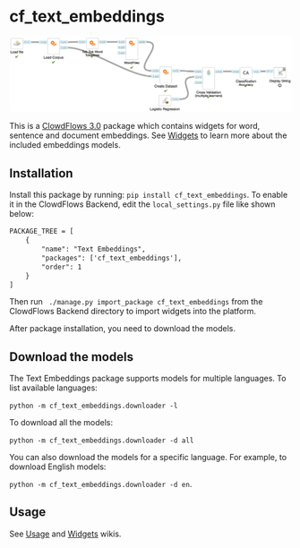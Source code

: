 # cf_text_embeddings

![Text Embeddings ClowdFlows Workflow](clowdflows_workflow.png)

This is a [ClowdFlows 3.0](https://github.com/xflows/clowdflows-backend) package which contains widgets for word, sentence and document embeddings.
See [Widgets](https://github.com/xflows/cf_text_embeddings/wiki/Widgets) to learn more about the included embeddings models.

## Installation
Install this package by running: `pip install cf_text_embeddings`.
To enable it in the ClowdFlows Backend, edit the `local_settings.py` file like shown below:
```
PACKAGE_TREE = [
    {
        "name": "Text Embeddings",
        "packages": ['cf_text_embeddings'],
        "order": 1
    }
]
```
Then run ` ./manage.py import_package cf_text_embeddings` from the ClowdFlows Backend directory to import widgets into the platform.

After package installation, you need to download the models.

## Download the models
The Text Embeddings package supports models for multiple languages. 
To list available languages: 

```python -m cf_text_embeddings.downloader -l```

To download all the models: 

```python -m cf_text_embeddings.downloader -d all```

You can also download the models for a specific language. For example, to download English models:

```python -m cf_text_embeddings.downloader -d en```.

## Usage
See [Usage](https://github.com/xflows/cf_text_embeddings/wiki/Usage) and [Widgets](https://github.com/xflows/cf_text_embeddings/wiki/Widgets) wikis.
